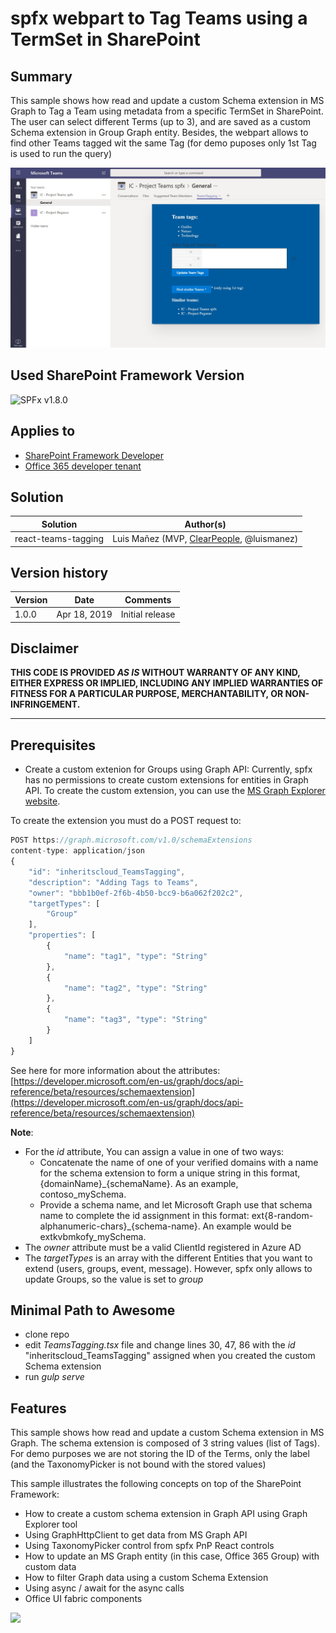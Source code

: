 # spfx webpart to Tag Teams using a TermSet in SharePoint

## Summary
This sample shows how read and update a custom Schema extension in MS Graph to Tag a Team using metadata from a specific TermSet in SharePoint. The user can select different Terms (up to 3), and are saved as a custom Schema extension in Group Graph entity. Besides, the webpart allows to find other Teams tagged wit the same Tag (for demo puposes only 1st Tag is used to run the query)

![Custom Schema Extension Webpart](./assets/webpart.JPG)

## Used SharePoint Framework Version

![SPFx v1.8.0](https://img.shields.io/badge/SPFx-1.8.0-green.svg)

## Applies to

* [SharePoint Framework Developer](http://dev.office.com/sharepoint/docs/spfx/sharepoint-framework-overview)
* [Office 365 developer tenant](http://dev.office.com/sharepoint/docs/spfx/set-up-your-developer-tenant)

## Solution

Solution|Author(s)
--------|---------
react-teams-tagging|Luis Mañez (MVP, [ClearPeople](http://www.clearpeople.com), @luismanez)

## Version history

Version|Date|Comments
-------|----|--------
1.0.0|Apr 18, 2019|Initial release

## Disclaimer

**THIS CODE IS PROVIDED *AS IS* WITHOUT WARRANTY OF ANY KIND, EITHER EXPRESS OR IMPLIED, INCLUDING ANY IMPLIED WARRANTIES OF FITNESS FOR A PARTICULAR PURPOSE, MERCHANTABILITY, OR NON-INFRINGEMENT.**

---

## Prerequisites
* Create a custom extenion for Groups using Graph API: Currently, spfx has no permissions to create custom extensions
for entities in Graph API. To create the custom extension, you can use the [MS Graph Explorer website](https://developer.microsoft.com/en-us/graph/graph-explorer).

To create the extension you must do a POST request to:

```js
POST https://graph.microsoft.com/v1.0/schemaExtensions
content-type: application/json
{
    "id": "inheritscloud_TeamsTagging",
    "description": "Adding Tags to Teams",
    "owner": "bbb1b0ef-2f6b-4b50-bcc9-b6a062f202c2",
    "targetTypes": [
        "Group"
    ],
    "properties": [
        {
            "name": "tag1", "type": "String"
        },
        {
            "name": "tag2", "type": "String"
        },
        {
            "name": "tag3", "type": "String"
        }
    ]
}
```

See here for more information about the attributes: [https://developer.microsoft.com/en-us/graph/docs/api-reference/beta/resources/schemaextension](https://developer.microsoft.com/en-us/graph/docs/api-reference/beta/resources/schemaextension)

__Note__:
* For the _id_ attribute, You can assign a value in one of two ways:
    * Concatenate the name of one of your verified domains with a name for the schema extension to form a unique string in this format, {domainName}_{schemaName}. As an example, contoso_mySchema. 
    * Provide a schema name, and let Microsoft Graph use that schema name to complete the id assignment in this format: ext{8-random-alphanumeric-chars}_{schema-name}. An example would be extkvbmkofy_mySchema.
* The _owner_ attribute must be a valid ClientId registered in Azure AD
* The _targetTypes_ is an array with the different Entities that you want to extend (users, groups, event, message). However, spfx only allows to update Groups, so the value is set to _group_

## Minimal Path to Awesome

* clone repo
* edit _TeamsTagging.tsx_ file and change lines 30, 47, 86 with the _id_ "inheritscloud_TeamsTagging" assigned when you created the custom Schema extension
* run _gulp serve_

## Features

This sample shows how read and update a custom Schema extension in MS Graph. The schema extension is composed of 3 string values (list of Tags). For demo purposes we are not storing the ID of the Terms, only the label (and the TaxonomyPicker is not bound with the stored values)

This sample illustrates the following concepts on top of the SharePoint Framework:

* How to create a custom schema extension in Graph API using Graph Explorer tool
* Using GraphHttpClient to get data from MS Graph API
* Using TaxonomyPicker control from spfx PnP React controls
* How to update an MS Graph entity (in this case, Office 365 Group) with custom data
* How to filter Graph data using a custom Schema Extension
* Using async / await for the async calls
* Office UI fabric components

<img src="https://telemetry.sharepointpnp.com/sp-dev-fx-webparts/samples/react-teams-tagging" />
